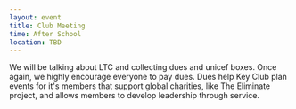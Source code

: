 ```yaml
---
layout: event
title: Club Meeting
time: After School 
location: TBD
---
```

We will be talking about LTC and collecting dues and unicef boxes. Once again, we highly encourage everyone to pay dues. Dues help Key Club plan events for it's members that support global charities, like The Eliminate project, and allows members to develop leadership through service.